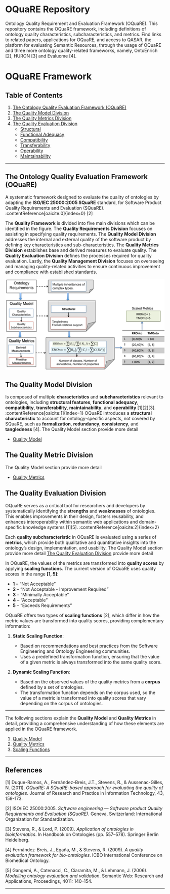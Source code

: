 # OQuaRE Repository

Ontology Quality Requirement and Evaluation Framework (OQuaRE). This repository contains the OQuaRE framework, including definitions of ontology quality characteristics, subcharacteristics, and metrics. Find links to related papers, applications for OQuaRE, and access to QASAR, the platform for evaluating Semantic Resources, through the usage of OQuaRE and three more ontology quality-related frameworks, namely, OntoEnrich [2], HURON [3] and Evaluome [4].

# OQuaRE Framework

## Table of Contents  
1. [The Ontology Quality Evaluation Framework (OQuaRE)](#the-ontology-quality-evaluation-framework-oquare)  
2. [The Quality Model Division](#the-oquare-quality-model-division)  
3. [The Quality Metrics Division](#the-quality-metrics-division)
4. [The Quality Evaluation Division](#the-quality-evaluation-division)    
   - [Structural](#structural)  
   - [Functional Adequacy](#functional-adequacy)  
   - [Compatibility](#compatibility)  
   - [Transferability](#transferability)  
   - [Operability](#operability)  
   - [Maintainability](#maintainability)  

---

## The Ontology Quality Evaluation Framework (OQuaRE)
  
A systematic framework designed to evaluate the quality of ontologies by adapting the **ISO/IEC 25000:2005 SQuaRE** standard, for Software Product Quality Requirements and Evaluation (SQuaRE). :contentReference[oaicite:0]{index=0} [2]

The **Quality Framework** is divided into five main divisions which can be identified in the figure. The **Quality Requirements Division** focuses on assisting in specifying quality requirements. The **Quality Model Division** addresses the internal and external quality of the software product by defining key characteristics and sub-characteristics. The **Quality Metrics Division** establishes base and derived measures to evaluate quality. The **Quality Evaluation Division** defines the processes required for quality evaluation. Lastly, the **Quality Management Division** focuses on overseeing and managing quality-related activities to ensure continuous improvement and compliance with established standards.

![alt text](oquare.png)

## The Quality Model Division

Is composed of multiple **characteristics** and **subcharacteristics** relevant to ontologies, including **structural features**, **functional adequacy**, **compatibility**, **transferability**, **maintainability**, and **operability** [1][2][3]. :contentReference[oaicite:1]{index=1} OQuaRE introduces a **structural characteristic** to account for ontology-specific aspects, not covered by SQuaRE, such as **formalization**, **redundancy**, **consistency**, and **tangledness** [4]. The Quality Model section provide more detail 
- [Quality Model](quality_model.md)

## The Quality Metric Division

 The Quality Model section provide more detail 
- [Quality Metrics](quality_metrics.md)

## The Quality Evaluation Division 

OQuaRE serves as a critical tool for researchers and developers by systematically identifying the **strengths** and **weaknesses** of ontologies. This enables improvements in their design, fosters reusability, and enhances interoperability within semantic web applications and domain-specific knowledge systems [1][5]. :contentReference[oaicite:2]{index=2}

Each **quality subcharacteristic** in OQuaRE is evaluated using a series of **metrics**, which provide both qualitative and quantitative insights into the ontology’s design, implementation, and usability. The Quality Model section provide more detail
 [The Quality Evaluation Division](quality_evaluation.md) provide more detail 

In OQuaRE, the values of the metrics are transformed into **quality scores** by applying **scaling functions**. The current version of OQuaRE uses quality scores in the range **[1, 5]**:
- **1** – “Not Acceptable”  
- **2** – “Not Acceptable - Improvement Required”  
- **3** – “Minimally Acceptable”  
- **4** – “Acceptable”  
- **5** – “Exceeds Requirements”  

OQuaRE offers two types of **scaling functions** [2], which differ in how the metric values are transformed into quality scores, providing complementary information:

1. **Static Scaling Function**:  
   - Based on recommendations and best practices from the Software Engineering and Ontology Engineering communities.  
   - Uses a predefined transformation function, ensuring that the value of a given metric is always transformed into the same quality score.

2. **Dynamic Scaling Function**:  
   - Based on the observed values of the quality metrics from a **corpus** defined by a set of ontologies.  
   - The transformation function depends on the corpus used, so the value of a metric is transformed into quality scores that vary depending on the corpus of ontologies.
---

The following sections explain the **Quality Model** and **Quality Metrics** in detail, providing a comprehensive understanding of how these elements are applied in the OQuaRE framework.
1. [Quality Model](quality_model.md)
2. [Quality Metrics](quality_metrics.md)
3. [Scaling Functions](scaling_functions.md)

---

## References

[1] Duque-Ramos, A., Fernández-Breis, J.T., Stevens, R., & Aussenac-Gilles, N. (2011). *OQuaRE: A SQuaRE-based approach for evaluating the quality of ontologies*. Journal of Research and Practice in Information Technology, 43, 159-173.  

[2] ISO/IEC 25000:2005. *Software engineering — Software product Quality Requirements and Evaluation (SQuaRE)*. Geneva, Switzerland: International Organization for Standardization.

[3] Stevens, R., & Lord, P. (2009). *Application of ontologies in bioinformatics*. In Handbook on Ontologies (pp. 557–578). Springer Berlin Heidelberg.

[4] Fernández-Breis, J., Egaña, M., & Stevens, R. (2009). *A quality evaluation framework for bio-ontologies*. ICBO International Conference on Biomedical Ontology.

[5] Gangemi, A., Catenacci, C., Ciaramita, M., & Lehmann, J. (2006). *Modelling ontology evaluation and validation*. Semantic Web: Research and Applications, Proceedings, 4011: 140–154.

---
